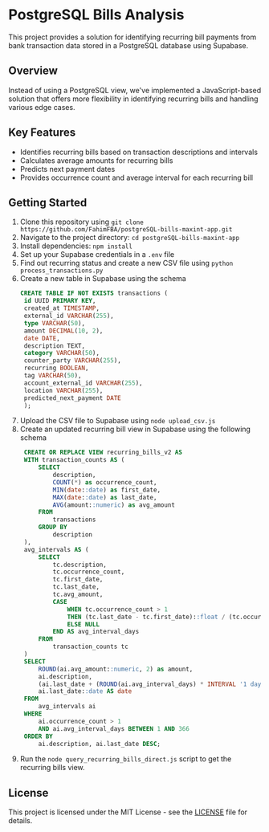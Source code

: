# PostgreSQL Bills Analysis

This project provides a solution for identifying recurring bill payments from bank transaction data stored in a PostgreSQL database using Supabase.

## Overview

Instead of using a PostgreSQL view, we've implemented a JavaScript-based solution that offers more flexibility in identifying recurring bills and handling various edge cases.

## Key Features

- Identifies recurring bills based on transaction descriptions and intervals
- Calculates average amounts for recurring bills
- Predicts next payment dates
- Provides occurrence count and average interval for each recurring bill

## Getting Started

1. Clone this repository using `git clone https://github.com/FahimFBA/postgreSQL-bills-maxint-app.git`
2. Navigate to the project directory: `cd postgreSQL-bills-maxint-app`
3. Install dependencies: `npm install`
4. Set up your Supabase credentials in a `.env` file
5. Find out recurring status and create a new CSV file using `python process_transactions.py`
6. Create a new table in Supabase using the schema
   ```sql
   CREATE TABLE IF NOT EXISTS transactions (
    id UUID PRIMARY KEY,
    created_at TIMESTAMP,
    external_id VARCHAR(255),
    type VARCHAR(50),
    amount DECIMAL(10, 2),
    date DATE,
    description TEXT,
    category VARCHAR(50),
    counter_party VARCHAR(255),
    recurring BOOLEAN,
    tag VARCHAR(50),
    account_external_id VARCHAR(255),
    location VARCHAR(255),
    predicted_next_payment DATE
    );
    ```
7. Upload the CSV file to Supabase using `node upload_csv.js`
8. Create an updated recurring bill view in Supabase using the following schema
   ```sql
    CREATE OR REPLACE VIEW recurring_bills_v2 AS
    WITH transaction_counts AS (
        SELECT
            description,
            COUNT(*) as occurrence_count,
            MIN(date::date) as first_date,
            MAX(date::date) as last_date,
            AVG(amount::numeric) as avg_amount
        FROM
            transactions
        GROUP BY
            description
    ),
    avg_intervals AS (
        SELECT
            tc.description,
            tc.occurrence_count,
            tc.first_date,
            tc.last_date,
            tc.avg_amount,
            CASE 
                WHEN tc.occurrence_count > 1 
                THEN (tc.last_date - tc.first_date)::float / (tc.occurrence_count - 1)
                ELSE NULL
            END AS avg_interval_days
        FROM
            transaction_counts tc
    )
    SELECT
        ROUND(ai.avg_amount::numeric, 2) as amount,
        ai.description,
        (ai.last_date + (ROUND(ai.avg_interval_days) * INTERVAL '1 day'))::date AS nextDate,
        ai.last_date::date AS date
    FROM
        avg_intervals ai
    WHERE
        ai.occurrence_count > 1
        AND ai.avg_interval_days BETWEEN 1 AND 366
    ORDER BY
        ai.description, ai.last_date DESC;
   ```
9. Run the `node query_recurring_bills_direct.js` script to get the recurring bills view.

## License

This project is licensed under the MIT License - see the [LICENSE](LICENSE) file for details.

